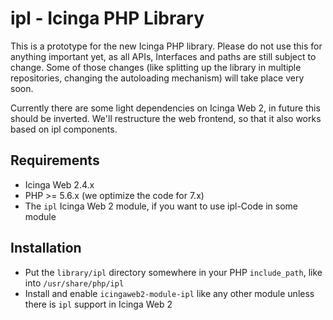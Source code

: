 ipl - Icinga PHP Library
========================

This is a prototype for the new Icinga PHP library. Please do not use this for
anything important yet, as all APIs, Interfaces and paths are still subject to
change. Some of those changes (like splitting up the library in multiple
repositories, changing the autoloading mechanism) will take place very soon.

Currently there are some light dependencies on Icinga Web 2, in future this
should be inverted. We'll restructure the web frontend, so that it also works
based on ipl components.

Requirements
------------

* Icinga Web 2.4.x
* PHP >= 5.6.x (we optimize the code for 7.x)
* The `ipl` Icinga Web 2 module, if you want to use ipl-Code in some module

Installation
------------

* Put the `library/ipl` directory somewhere in your PHP `include_path`, like
  into `/usr/share/php/ipl`
* Install and enable `icingaweb2-module-ipl` like any other module unless there
  is `ipl` support in Icinga Web 2

